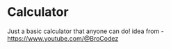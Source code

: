 # Calculator
Just a basic calculator that anyone can do!
idea from - https://www.youtube.com/@BroCodez
